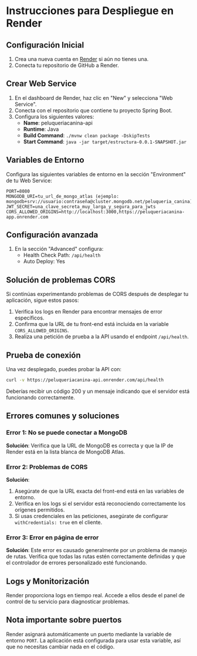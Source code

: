 # Instrucciones para Despliegue en Render

## Configuración Inicial

1. Crea una nueva cuenta en [Render](https://render.com) si aún no tienes una.
2. Conecta tu repositorio de GitHub a Render.

## Crear Web Service

1. En el dashboard de Render, haz clic en "New" y selecciona "Web Service".
2. Conecta con el repositorio que contiene tu proyecto Spring Boot.
3. Configura los siguientes valores:
   - **Name**: peluqueriacanina-api
   - **Runtime**: Java
   - **Build Command**: `./mvnw clean package -DskipTests`
   - **Start Command**: `java -jar target/estructura-0.0.1-SNAPSHOT.jar`

## Variables de Entorno

Configura las siguientes variables de entorno en la sección "Environment" de tu Web Service:

```
PORT=8080
MONGODB_URI=tu_url_de_mongo_atlas (ejemplo: mongodb+srv://usuario:contraseña@cluster.mongodb.net/peluqueria_canina)
JWT_SECRET=una_clave_secreta_muy_larga_y_segura_para_jwts
CORS_ALLOWED_ORIGINS=http://localhost:3000,https://peluqueriacanina-app.onrender.com
```

## Configuración avanzada

1. En la sección "Advanced" configura:
   - Health Check Path: `/api/health`
   - Auto Deploy: Yes

## Solución de problemas CORS

Si continúas experimentando problemas de CORS después de desplegar tu aplicación, sigue estos pasos:

1. Verifica los logs en Render para encontrar mensajes de error específicos.
2. Confirma que la URL de tu front-end está incluida en la variable `CORS_ALLOWED_ORIGINS`.
3. Realiza una petición de prueba a la API usando el endpoint `/api/health`.

## Prueba de conexión

Una vez desplegado, puedes probar la API con:

```bash
curl -v https://peluqueriacanina-api.onrender.com/api/health
```

Deberías recibir un código 200 y un mensaje indicando que el servidor está funcionando correctamente.

## Errores comunes y soluciones

### Error 1: No se puede conectar a MongoDB

**Solución**: Verifica que la URL de MongoDB es correcta y que la IP de Render está en la lista blanca de MongoDB Atlas.

### Error 2: Problemas de CORS

**Solución**: 
1. Asegúrate de que la URL exacta del front-end está en las variables de entorno.
2. Verifica en los logs si el servidor está reconociendo correctamente los orígenes permitidos.
3. Si usas credenciales en las peticiones, asegúrate de configurar `withCredentials: true` en el cliente.

### Error 3: Error en página de error

**Solución**:
Este error es causado generalmente por un problema de manejo de rutas. Verifica que todas las rutas estén correctamente definidas y que el controlador de errores personalizado esté funcionando.

## Logs y Monitorización

Render proporciona logs en tiempo real. Accede a ellos desde el panel de control de tu servicio para diagnosticar problemas.

## Nota importante sobre puertos

Render asignará automáticamente un puerto mediante la variable de entorno `PORT`. La aplicación está configurada para usar esta variable, así que no necesitas cambiar nada en el código.